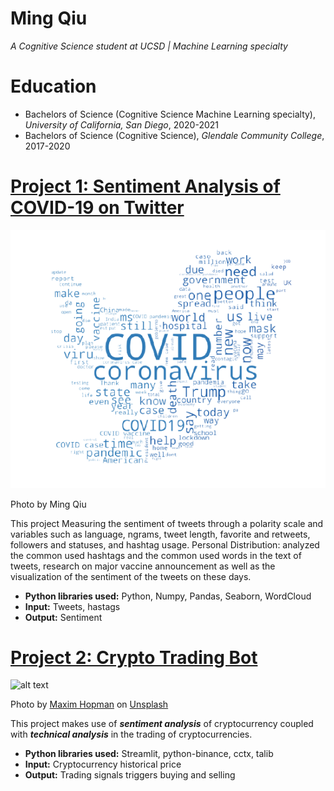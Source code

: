 # Ming Qiu
*A Cognitive Science student at UCSD | Machine Learning specialty*

# Education
* Bachelors of Science (Cognitive Science Machine Learning specialty), *University of California, San Diego*, 2020-2021
* Bachelors of Science (Cognitive Science), *Glendale Community College*, 2017-2020

# [Project 1: Sentiment Analysis of COVID-19 on Twitter](https://github.com/MingQiu99/SentimentAnalysis-of-COVID19-on-Twitter/blob/main/FinalProject_SentimentAnalysis.ipynb)
![alt text](transparent_background.png)

Photo by Ming Qiu

This project Measuring the sentiment of tweets through a polarity scale and variables such as language, ngrams, tweet length, favorite and retweets, followers and statuses, and hashtag usage. 
Personal Distribution: analyzed the common used hashtags and the common used words in the text of tweets, research on major vaccine announcement as well as the visualization of the sentiment of the tweets on these days.
* **Python libraries used:** Python, Numpy, Pandas, Seaborn, WordCloud
* **Input:** Tweets, hastags
* **Output:** Sentiment

# [Project 2: Crypto Trading Bot](http://youtube.com/dataprofessor)
![alt text](maxim-hopman-fiXLQXAhCfk-unsplash.jpg)

Photo by <a href="https://unsplash.com/@nampoh?utm_source=unsplash&utm_medium=referral&utm_content=creditCopyText">Maxim Hopman</a> on <a href="https://unsplash.com/s/photos/cryptocurrency-trading?utm_source=unsplash&utm_medium=referral&utm_content=creditCopyText">Unsplash</a>

This project makes use of ***sentiment analysis*** of cryptocurrency coupled with ***technical analysis*** in the trading of cryptocurrencies.
* **Python libraries used:** Streamlit, python-binance, cctx, talib
* **Input:** Cryptocurrency historical price
* **Output:** Trading signals triggers buying and selling
